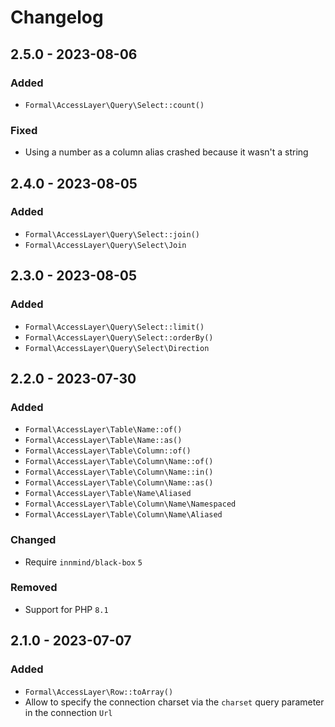 # Changelog

## 2.5.0 - 2023-08-06

### Added

- `Formal\AccessLayer\Query\Select::count()`

### Fixed

- Using a number as a column alias crashed because it wasn't a string

## 2.4.0 - 2023-08-05

### Added

- `Formal\AccessLayer\Query\Select::join()`
- `Formal\AccessLayer\Query\Select\Join`

## 2.3.0 - 2023-08-05

### Added

- `Formal\AccessLayer\Query\Select::limit()`
- `Formal\AccessLayer\Query\Select::orderBy()`
- `Formal\AccessLayer\Query\Select\Direction`

## 2.2.0 - 2023-07-30

### Added

- `Formal\AccessLayer\Table\Name::of()`
- `Formal\AccessLayer\Table\Name::as()`
- `Formal\AccessLayer\Table\Column::of()`
- `Formal\AccessLayer\Table\Column\Name::of()`
- `Formal\AccessLayer\Table\Column\Name::in()`
- `Formal\AccessLayer\Table\Column\Name::as()`
- `Formal\AccessLayer\Table\Name\Aliased`
- `Formal\AccessLayer\Table\Column\Name\Namespaced`
- `Formal\AccessLayer\Table\Column\Name\Aliased`

### Changed

- Require `innmind/black-box` `5`

### Removed

- Support for PHP `8.1`

## 2.1.0 - 2023-07-07

### Added

- `Formal\AccessLayer\Row::toArray()`
- Allow to specify the connection charset via the `charset` query parameter in the connection `Url`
